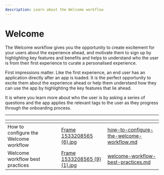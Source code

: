 ```yaml
---
description: Learn about the Welcome workflow
---
```


# Welcome

The Welcome workflow gives you the opportunity to create excitement for your users about the experience ahead, and motivate them to sign up by highlighting key features and benefits and helps to understand who the user is from their first experience to curate a personalised experience.&#x20;

First impressions matter. Like the first experience, an end user has an application directly after an app is loaded. It is the perfect opportunity to excite them about the experience ahead or help them understand how they can use the app by highlighting the key features that lie ahead.&#x20;

It is where you learn more about who the user is by asking a series of questions and the app applies the relevant tags to the user as they progress through the onboarding process.&#x20;

***

<table data-view="cards"><thead><tr><th></th><th></th><th></th><th data-hidden data-card-cover data-type="files"></th><th data-hidden data-card-target data-type="content-ref"></th></tr></thead><tbody><tr><td>How to configure the Welcome workflow</td><td></td><td></td><td><a href="../../../.gitbook/assets/Frame 1533208565 (6).jpg">Frame 1533208565 (6).jpg</a></td><td><a href="how-to-configure-the-welcome-workflow.md">how-to-configure-the-welcome-workflow.md</a></td></tr><tr><td>Welcome workflow best practices </td><td></td><td></td><td><a href="../../../.gitbook/assets/Frame 1533208565 (9) (1).jpg">Frame 1533208565 (9) (1).jpg</a></td><td><a href="welcome-workflow-best-practices.md">welcome-workflow-best-practices.md</a></td></tr></tbody></table>



